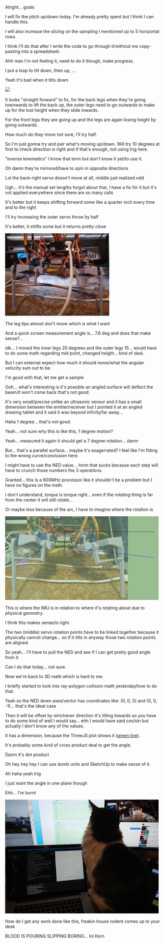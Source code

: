 Alright... goals

I will fix the pitch up/down today. I'm already pretty spent but I think I can handle this.

I will also increase the slicing on the sampling I mentioned up to 5 horizontal rows.

I think I'll do that after I write the code to go through it/without me copy-pasting into a spreadsheet.

Ahh man I'm not feeling it, need to do it though, make progress.

I put a loop to tilt down, then up, ...

Yeah it's bad when it tilts down

<img src="../../media/02-08-2022--tilt-issue.gif" width="500"/>

It looks "straight forward" to fix, for the back legs when they're going townwards to lift the back up, the outer legs need to go outwards to make up for the lost height when they slide inwards.

For the front legs they are going up and the legs are again losing height by going outwards.

How much do they move not sure, I'll try half.

So I'm just gonna try and pair what's moving up/down. Will try 10 degrees at first to check direction is right and if that's enough, not using trig here.

"inverse kinematics" I know that term but don't know it yet/to use it.

Oh damn they're mirrored/have to spin in opposite directions

Lol the back-right servo doesn't move at all, middle just realized odd

Ugh... it's the manual set lengths forgot about that, I have a fix for it but it's not applied everywhere since there are so many calls

It's better but it keeps shifting forward some like a quarter inch every time and to the right

I'll try increasing the outer servo throw by half

It's better, it shifts some but it returns pretty close

<img src="../../media/02-08-2022--improved-15-deg.gif"/>

The leg tips almost don't move which is what I want

And a quick screen measurement angle is... 7.6 deg and does that make sense?...

idk... I moved the inner legs 20 degrees and the outer legs 15... would have to do some math regarding mid point, changed height... kind of deal.

But I can external expect how much it should move/what the angular velocity sum out to be.

I'm good with that, let me get a sample

Ooh... what's interesting is it's possible an angled surface will deflect the beam/it won't come back that's not good.

It's very small/precise unlike an ultrasonic sensor and it has a small dimension between the emitter/receiver but I pointed it at an angled drawing tablet and it said it was beyond infinity/far away...

Haha 1 degree... that's not good.

Yeah... not sure why this is like this, 1 degree motion?

Yeah... measured it again it should get a 7 degree rotation... damn

But... that's a parallel surface... maybe it's exagerrated? I feel like I'm fitting to the wrong curve/conclusion here.

I might have to use the NED value... hmm that sucks because each step will have to crunch those numbers the 3 operations.

Granted... this is a 600MHz processor like it shouldn't be a problem but I have no figures on the math.

I don't understand, torque is torque right... even if the rotating thing is far from the center it will still rotate...

Or maybe less because of the arc, I have to imagine where the rotation is

<img src="../../media/02-08-2022--imu-rotation.PNG" width="500"/>

This is where the IMU is in relation to where it's rotating about due to physical geometry.

I think this makes sense/is right.

The two (middle) servo rotation points have to be linked together because it physically cannot change... so if it tilts in anyway those two rotation points are aligned.

So yeah... I'll have to pull the NED and see if I can get pretty good angle from it.

Can I do that today... not sure.

Now we're back to 3D math which is hard to me.

I briefly started to look into ray-polygon collision math yesterday/how to do that.

Yeah so the NED down axes/vector has coordinates like:
(0, 0, 0) and (0, 0, -1)... that's the ideal case

Then it will be offset by whichever direction it's tilting towards so you have to do some kind of well I would say... ehh I would have said cos/sin but actually I don't know any of the values.

It has a dimension, because the ThreeJS plot shows it ([green line](https://youtu.be/zFNvpdsRMnY?t=13)).

It's probably some kind of cross product deal to get the angle.

Damn it's dot product

Oh hey hey hey I can use dumb units and SketchUp to make sense of it.

Ah haha yeah trig

I just want the angle in one plane though

Ehh... I'm burnt

<img src="../../media/02-09-2022--house-rodent.PNG" width="500"/>

How do I get any work done like this, freakin house rodent comes up to your desk

BLOOD IS POURING SLIPPING BORING... lol Korn
